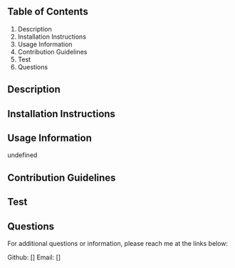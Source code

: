 ## 

  ## Table of Contents
  1. Description
  2. Installation Instructions
  3. Usage Information
  4. Contribution Guidelines
  5. Test
  6. Questions

  ## Description
  

  ## Installation Instructions
  

  ## Usage Information
  undefined

  ## Contribution Guidelines
  

  ## Test
  

  ## Questions
  For additional questions or information, please reach me at the links below:
  
  Github: []
  Email: []

